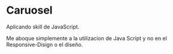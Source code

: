 # Caruosel

Aplicando skill de JavaScript.

Me aboque simplemente a la utilizacion de Java Script y no en el Responsive-Disign o el diseño.
